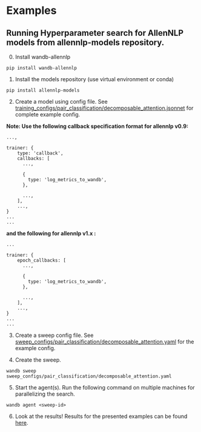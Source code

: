 # Examples

## Running Hyperparameter search for AllenNLP models from allennlp-models repository.

0. Install wandb-allennlp

```
pip install wandb-allennlp
```

1. Install the models repository (use virtual environment or conda)

```
pip install allennlp-models
```

2. Create a model using config file. See [training_configs/pair_classification/decomposable_attention.jsonnet](examples/training_configs/pair_classification/decomposable_attention.jsonnet) for complete example config.

**Note: Use the following callback specification format for allennlp v0.9:**

```
...,

trainer: {
    type: 'callback',
    callbacks: [
      ...,
      
      {
        type: 'log_metrics_to_wandb',
      },
      
      ...,
    ],
    ...,
}
...
...
```

**and the following for allennlp v1.x :**
```
...

trainer: {
    epoch_callbacks: [
      ...,
      
      {
        type: 'log_metrics_to_wandb',
      },
      
      ...,
    ],
    ...,
}
...
...
```

3. Create a sweep config file. See [sweep_configs/pair_classification/decomposable_attention.yaml](examples/sweep_configs/pair_classification/decomposable_attention.yaml) for the example config.

4. Create the sweep.

```
wandb sweep sweep_configs/pair_classification/decomposable_attention.yaml
```

5. Start the agent(s). Run the following command on multiple machines for parallelizing the search.

```
wandb agent <sweep-id>
```

6. Look at the results! Results for the presented examples can be found [here](https://app.wandb.ai/dhruveshpate/wandb_allennlp_models_demo/sweeps/vwwu3sa0).


